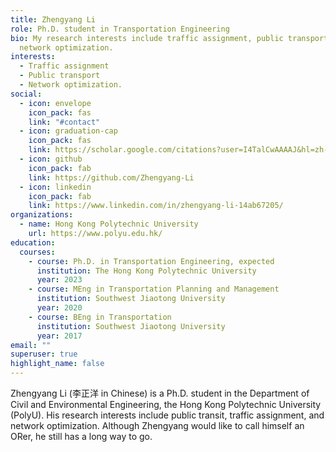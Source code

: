 ```yaml
---
title: Zhengyang Li
role: Ph.D. student in Transportation Engineering
bio: My research interests include traffic assignment, public transport and
  network optimization.
interests:
  - Traffic assignment
  - Public transport
  - Network optimization.
social:
  - icon: envelope
    icon_pack: fas
    link: "#contact"
  - icon: graduation-cap
    icon_pack: fas
    link: https://scholar.google.com/citations?user=I4TalCwAAAAJ&hl=zh-CN
  - icon: github
    icon_pack: fab
    link: https://github.com/Zhengyang-Li
  - icon: linkedin
    icon_pack: fab
    link: https://www.linkedin.com/in/zhengyang-li-14ab67205/
organizations:
  - name: Hong Kong Polytechnic University
    url: https://www.polyu.edu.hk/
education:
  courses:
    - course: Ph.D. in Transportation Engineering, expected
      institution: The Hong Kong Polytechnic University
      year: 2023
    - course: MEng in Transportation Planning and Management
      institution: Southwest Jiaotong University
      year: 2020
    - course: BEng in Transportation
      institution: Southwest Jiaotong University
      year: 2017
email: ""
superuser: true
highlight_name: false
---
```

Zhengyang Li (李正洋 in Chinese) is a Ph.D. student in the Department of Civil and Environmental Engineering, the Hong Kong Polytechnic University (PolyU). His research interests include public transit, traffic assignment, and network optimization. Although Zhengyang would like to call himself an ORer, he still has a long way to go.